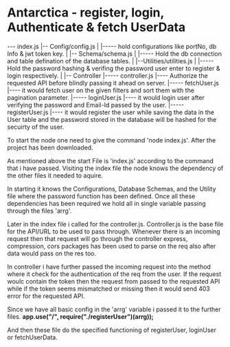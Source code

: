 # Antarctica - register, login, Authenticate & fetch UserData
<!-- Included a readme file to explain folder structure, design, other decisions etc. -->

--- index.js
 |-- Config/config.js
 |      |----- hold configurations like portNo, db Info & jwt token key.
 |
 |-- Schema/schema.js
 |      |----- Hold the db connection and table defination of the database tables.
 |
 |--Utilities/utilities.js
 |      |----- Hold the password hashing & verifing the password user enter to register & login respectively.
 |
 |-- Controller
        |----- controller.js
                    |---- Authorize the requested API before blindly passing it ahead on server. 
        |----- fetchUser.js
                    |---- it would fetch user on the given filters and sort them with the pagination parameter.
        |----- loginUser.js
                    |---- it would login user after verifying the password and Email-Id passed by the user.
        |----- registerUser.js
                    |----  it would register the user while saving the data in the User table and the password stored in the database will be hashed for the secuirty of the user.  





To start the node one need to give the command 'node index.js'. After the project has been downloaded.

As mentioned above the start File is 'index.js' according to the command that i have passed. 
Visiting the index file the node knows the dependency of the other files it needed to aquire. 

In starting it knows the Configurations, Database Schemas, and the Utility file where the password function has been defined. Once all these dependencies has been required we hold all in single variable passing through the files 'arrg'.

Later in the index file i called for the controller.js. 
Controller.js is the base file for the API/URL to be used to pass through. Whenever there is an incoming request then that request will go through the controller express, compression, cors packages has been used to parse on the req also after data would pass on the res too. 

In controller i have further passed the incoming request into the method where it check for the authentication of the req from the user. If the request woulc contain the token then the request from passed to the requested API while if the token seems mismatched or missing then it would send 403 error for the requested API.

Since we have all basic config in the 'arrg' variable i passed it to the further files. 
**app.use("/", require("./registerUser")(arrg));**

And then these file do the specified functioning of registerUser, loginUser or fetchUserData.
